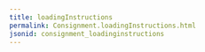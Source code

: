 ```yaml
---
title: loadingInstructions
permalink: Consignment.loadingInstructions.html
jsonid: consignment_loadinginstructions
---
```

